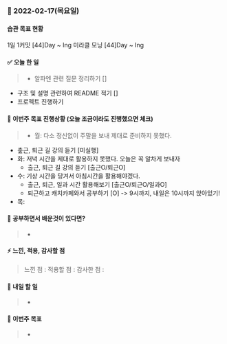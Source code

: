 ### 📆 2022-02-17(목요일)

#### 습관 목표 현황

1일 1커밋 [44]Day ~ Ing
미라클 모닝 [44]Day ~ Ing

#### ✅ 오늘 한 일

> - 알파엔 관련 질문 정리하기 []

- 구조 및 설명 관련하여 README 적기 []
- 프로젝트 진행하기

#### 🐎 이번주 목표 진행상황 (오늘 조금이라도 진행했으면 체크)

> - 월: 다소 정신없이 주말을 보내 제대로 준비하지 못했다.

- 춮근, 퇴근 길 강의 듣기 [미실행]
- 화: 저녁 시간을 제대로 활용하지 못했다. 오늘은 꼭 알차게 보내자
  - 출근, 퇴근 길 강의 듣기 [출근O/퇴근O]
- 수: 기상 시간을 당겨서 아침시간을 활용해야겠다.
  - 출근, 퇴근, 일과 시간 활용해보기 [출근O/퇴근O/일과O]
  - 퇴근하고 캐치카페와서 공부하기 [O] -> 9시까지, 내일은 10시까지 앉아있기!
- 목:

#### 🤔 공부하면서 배운것이 있다면?

> -

#### ⚡ 느낀, 적용, 감사할 점

> 느낀 점 :
> 적용할 점 :
> 감사한 점 :

#### 🚀 내일 할 일

> -

#### 🎯 이번주 목표

> -
